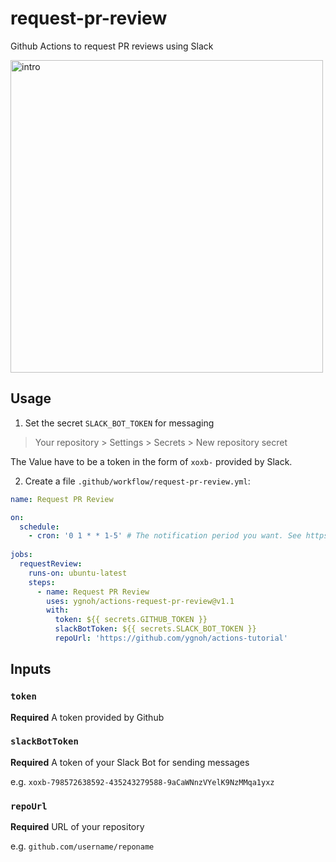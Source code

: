 # request-pr-review

Github Actions to request PR reviews using Slack

<img src="https://user-images.githubusercontent.com/13075245/164359905-a63a6782-1a77-41ca-aed5-f453af1d99e2.png" width="500" alt="intro">

## Usage

1. Set the secret `SLACK_BOT_TOKEN` for messaging

> Your repository > Settings > Secrets > New repository secret

The Value have to be a token in the form of `xoxb-` provided by Slack.

2. Create a file `.github/workflow/request-pr-review.yml`:

```yml
name: Request PR Review

on:
  schedule:
    - cron: '0 1 * * 1-5' # The notification period you want. See https://crontab.guru/
    
jobs:
  requestReview:
    runs-on: ubuntu-latest
    steps:
      - name: Request PR Review
        uses: ygnoh/actions-request-pr-review@v1.1
        with:
          token: ${{ secrets.GITHUB_TOKEN }}
          slackBotToken: ${{ secrets.SLACK_BOT_TOKEN }}
          repoUrl: 'https://github.com/ygnoh/actions-tutorial'
```

## Inputs

### `token`

**Required** A token provided by Github

### `slackBotToken`

**Required** A token of your Slack Bot for sending messages

e.g. `xoxb-798572638592-435243279588-9aCaWNnzVYelK9NzMMqa1yxz`

### `repoUrl`

**Required** URL of your repository

e.g. `github.com/username/reponame`

